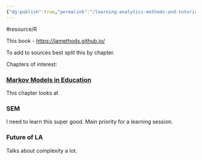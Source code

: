 ```yaml
---
{"dg-publish":true,"permalink":"/learning-analytics-methods-and-tutorials/"}
---
```


#resource/R 

This book - https://lamethods.github.io/

To add to sources best split this by chapter. 

Chapters of interest:

### [Markov Models in Education](https://lamethods.github.io/chapters/ch12-markov/ch12-markov.html)

This chapter looks at 

### SEM

I need to learn this super good. Main priority for a learning session. 

### Future of LA

Talks about complexity a lot. 